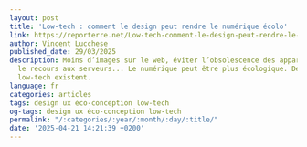 ```yaml
---
layout: post
title: 'Low-tech : comment le design peut rendre le numérique écolo'
link: https://reporterre.net/Low-tech-comment-le-design-peut-rendre-le-numerique-ecolo
author: Vincent Lucchese
published_date: 29/03/2025
description: Moins d’images sur le web, éviter l’obsolescence des appareils, limiter
  le recours aux serveurs... Le numérique peut être plus écologique. De nombreux leviers
  low-tech existent.
language: fr
categories: articles
tags: design ux éco-conception low-tech
og-tags: design ux éco-conception low-tech
permalink: "/:categories/:year/:month/:day/:title/"
date: '2025-04-21 14:21:39 +0200'
---
```

